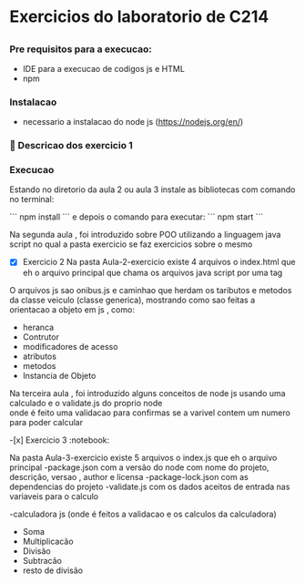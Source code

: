 <h1 aligh="center"> Exercicios do laboratorio de C214<h2>

### Pre requisitos para a execucao:
- IDE para a execucao de codigos js e HTML
- npm
### Instalacao 
- necessario a instalacao do node js (https://nodejs.org/en/)
### :mag_right: Descricao dos exercicio 1 

### Execucao
<p>Estando no diretorio da aula 2 ou aula 3 instale as bibliotecas com comando no terminal: </p>
```
 npm install 
```
  e depois o comando para executar:
```
npm start
```

<p> Na segunda aula , foi introduzido sobre POO utilizando a linguagem java script no qual a pasta exercicio se faz exercicios sobre o mesmo</p>

-[x] Exercicio 2 
Na pasta Aula-2-exercicio existe 4 arquivos o index.html que eh o arquivo principal que chama os arquivos java script por uma tag 

O arquivos js sao onibus.js e caminhao que herdam os taributos e metodos da classe veiculo (classe generica), mostrando como sao feitas a orientacao a objeto em js , como:
- heranca  
- Contrutor
- modificadores de acesso
- atributos
- metodos 
- Instancia de Objeto 


<p> Na terceira aula , foi introduzido alguns conceitos de node js usando uma calculado e o validate.js do proprio node </br> onde é feito uma validacao para confirmas se a varivel contem um numero para poder calcular </p>
-[x] Exercicio 3 :notebook: 

Na pasta Aula-3-exercicio existe 5 arquivos o index.js que eh o arquivo principal 
-package.json com a versão do node com nome do projeto, descrição, versao , author e licensa
-package-lock.json com as dependencias do projeto
-validate.js com os dados aceitos de entrada nas variaveis para o calculo


-calculadora js (onde é feitos a validacao e os calculos da calculadora)
- Soma  
- Multiplicacão
- Divisão
- Subtracão
- resto de divisão 